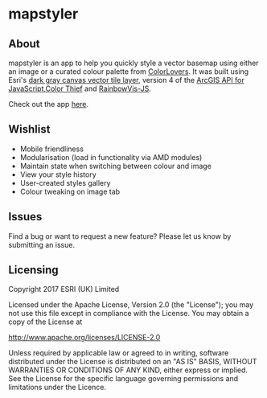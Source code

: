 # mapstyler

## About
mapstyler is an app to help you quickly style a vector basemap using either an image or a curated colour palette from [ColorLovers](http://www.colourlovers.com/). It was built using Esri's [dark gray canvas vector tile layer](https://www.arcgis.com/home/item.html?id=5ad3948260a147a993ef4865e3fad476), version 4 of the [ArcGIS API for JavaScript](https://developers.arcgis.com/javascript),[Color Thief](https://github.com/lokesh/color-thief) and [RainbowVis-JS](https://github.com/anomal/RainbowVis-JS).

Check out the app [here](http://esriuk.com/mapstyler).

## Wishlist
- Mobile friendliness
- Modularisation (load in functionality via AMD modules)
- Maintain state when switching between colour and image
- View your style history
- User-created styles gallery
- Colour tweaking on image tab

## Issues

Find a bug or want to request a new feature? Please let us know by submitting an issue.

## Licensing

Copyright 2017 ESRI (UK) Limited

Licensed under the Apache License, Version 2.0 (the "License"); you may not use this file except in compliance with the License. You may obtain a copy of the License at

http://www.apache.org/licenses/LICENSE-2.0

Unless required by applicable law or agreed to in writing, software distributed under the License is distributed on an "AS IS" BASIS, WITHOUT WARRANTIES OR CONDITIONS OF ANY KIND, either express or implied. See the License for the specific language governing permissions and limitations under the Licence.
